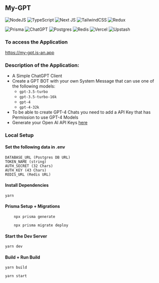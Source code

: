 ## My-GPT
![NodeJS](https://img.shields.io/badge/node.js-6DA55F?style=for-the-badge&logo=node.js&logoColor=white)
![TypeScript](https://img.shields.io/badge/typescript-%23007ACC.svg?style=for-the-badge&logo=typescript&logoColor=white)
![Next JS](https://img.shields.io/badge/Next-black?style=for-the-badge&logo=next.js&logoColor=white)
![TailwindCSS](https://img.shields.io/badge/tailwindcss-%2338B2AC.svg?style=for-the-badge&logo=tailwind-css&logoColor=white)
![Redux](https://img.shields.io/badge/redux-%23593d88.svg?style=for-the-badge&logo=redux&logoColor=white)

![Prisma](https://img.shields.io/badge/Prisma-3982CE?style=for-the-badge&logo=Prisma&logoColor=white)
![ChatGPT](https://img.shields.io/badge/chatGPT-74aa9c?style=for-the-badge&logo=openai&logoColor=white)
![Postgres](https://img.shields.io/badge/postgres-%23316192.svg?style=for-the-badge&logo=postgresql&logoColor=white)
![Redis](https://img.shields.io/badge/redis-%23DD0031.svg?style=for-the-badge&logo=redis&logoColor=white)
![Vercel](https://img.shields.io/badge/vercel-%23000000.svg?style=for-the-badge&logo=vercel&logoColor=white)
![Upstash](https://img.shields.io/static/v1?style=for-the-badge&message=Upstash&color=222222&logo=Upstash&logoColor=00E9A3&label=)

### To access the Application
https://my-gpt.is-an.app
### Description of the Application:
- A Simple ChatGPT Client
- Create a GPT BOT with your own System Message that can use one of the following models:
 	- `gpt-3.5-turbo`
	- `gpt-3.5-turbo-16k`
	- `gpt-4`
	- `gpt-4-32k`
- To be able to create GPT-4 Chats you need to add a API Key that has Permission to use GPT-4 Models
- Generate your Open AI API Keys [here](https://platform.openai.com/account/api-keys)

### Local Setup

#### Set the following data in .env
```
DATABASE_URL (Postgres DB URL)
TOKEN_NAME (string)
AUTH_SECRET (32 Chars)
AUTH_KEY (43 Chars)
REDIS_URL (Redis URL)
```
#### Install Dependencies
```
yarn
```
#### Prisma Setup + Migrations
```
    npx prisma generate
```
```
    npx prisma migrate deploy
```
#### Start the Dev Server
```
yarn dev
```

#### Build + Run Build
```
yarn build
```
```
yarn start
```
